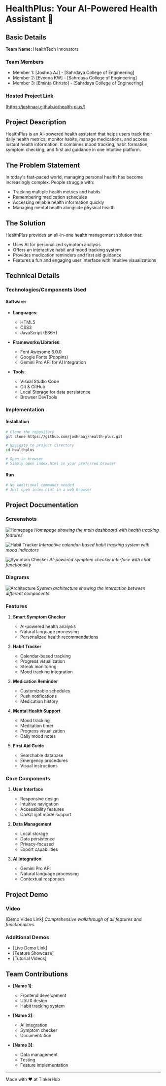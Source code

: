 # HealthPlus: Your AI-Powered Health Assistant 🎯

## Basic Details
**Team Name**: HealthTech Innovators

### Team Members
- Member 1: [Joshna AJ] - [Sahrdaya College of Engineering]
- Member 2: [Eveena KW] - [Sahrdaya College of Engineering]
- Member 3: [Eminta Christo] - [Sahrdaya College of Engineering]

### Hosted Project Link
[https://joshnaaj.github.io/health-plus/]

## Project Description
HealthPlus is an AI-powered health assistant that helps users track their daily health metrics, monitor habits, manage medications, and access instant health information. It combines mood tracking, habit formation, symptom checking, and first aid guidance in one intuitive platform.

## The Problem Statement
In today's fast-paced world, managing personal health has become increasingly complex. People struggle with:
- Tracking multiple health metrics and habits
- Remembering medication schedules
- Accessing reliable health information quickly
- Managing mental health alongside physical health

## The Solution
HealthPlus provides an all-in-one health management solution that:
- Uses AI for personalized symptom analysis
- Offers an interactive habit and mood tracking system
- Provides medication reminders and first aid guidance
- Features a fun and engaging user interface with intuitive visualizations

## Technical Details

### Technologies/Components Used
#### Software:
- **Languages**:
  - HTML5
  - CSS3
  - JavaScript (ES6+)

- **Frameworks/Libraries**:
  - Font Awesome 6.0.0
  - Google Fonts (Poppins)
  - Gemini Pro API for AI Integration

- **Tools**:
  - Visual Studio Code
  - Git & GitHub
  - Local Storage for data persistence
  - Browser DevTools

### Implementation

#### Installation
```bash
# Clone the repository
git clone https://github.com/joshnaaj/health-plus.git

# Navigate to project directory
cd healthplus

# Open in browser
# Simply open index.html in your preferred browser
```

#### Run
```bash
# No additional commands needed
# Just open index.html in a web browser
```

## Project Documentation

### Screenshots
![Homepage](screenshots/homepage.png)
*Homepage showing the main dashboard with health tracking features*

![Habit Tracker](screenshots/habit-tracker.png)
*Interactive calendar-based habit tracking system with mood indicators*

![Symptom Checker](screenshots/symptom-checker.png)
*AI-powered symptom checker interface with chat functionality*

### Diagrams
![Architecture](diagrams/architecture.png)
*System architecture showing the interaction between different components*

### Features

1. **Smart Symptom Checker**
   - AI-powered health analysis
   - Natural language processing
   - Personalized health recommendations

2. **Habit Tracker**
   - Calendar-based tracking
   - Progress visualization
   - Streak monitoring
   - Mood tracking integration

3. **Medication Reminder**
   - Customizable schedules
   - Push notifications
   - Medication history

4. **Mental Health Support**
   - Mood tracking
   - Meditation timer
   - Progress visualization
   - Daily mood notes

5. **First Aid Guide**
   - Searchable database
   - Emergency procedures
   - Visual instructions

### Core Components

1. **User Interface**
   - Responsive design
   - Intuitive navigation
   - Accessibility features
   - Dark/Light mode support

2. **Data Management**
   - Local storage
   - Data persistence
   - Privacy-focused
   - Export capabilities

3. **AI Integration**
   - Gemini Pro API
   - Natural language processing
   - Contextual responses

## Project Demo
### Video
[Demo Video Link]
*Comprehensive walkthrough of all features and functionalities*

### Additional Demos
- [Live Demo Link]
- [Feature Showcase]
- [Tutorial Videos]

## Team Contributions
- **[Name 1]**: 
  - Frontend development
  - UI/UX design
  - Habit tracking system

- **[Name 2]**: 
  - AI integration
  - Symptom checker
  - Documentation

- **[Name 3]**: 
  - Data management
  - Testing
  - Feature implementation

---
Made with ❤️ at TinkerHub 